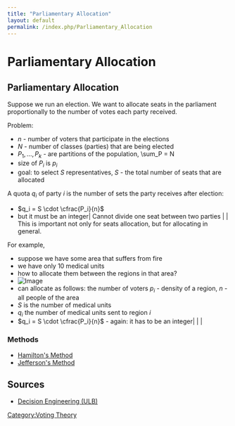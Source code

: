 ```yaml
---
title: "Parliamentary Allocation"
layout: default
permalink: /index.php/Parliamentary_Allocation
---
```


# Parliamentary Allocation

## Parliamentary Allocation
Suppose we run an election. We want to allocate seats in the parliament proportionally to the number of votes each party received. 

Problem:
- $n$ - number of voters that participate in the elections
- $N$ - number of classes (parties) that are being elected
- $P_1, ..., P_k$ - are partitions of the population, \sum_P = N
- size of $P_i$ is $p_i$
- goal: to select $S$ representatives, $S$ - the total number of seats that are allocated 

A quota $q_i$ of party $i$ is the number of sets the party receives after election:
- $q_i = S \cdot \cfrac{P_i}{n}$
- but it must be an integer|   Cannot divide one seat between two parties  | |
This is important not only for seats allocation, but for allocating in general.

For example,
- suppose we have some area that suffers from fire 
- we have only 10 medical units
- how to allocate them between the regions in that area? 
- <img src="https://raw.github.com/alexeygrigorev/wiki-figures/master/ulb/de/vt/area-medicalunits.png" alt="Image">
- can allocate as follows: the number of voters $p_i$ - density of a region, $n$ - all people of the area
- $S$ is the number of medical units 
- $q_i$ the number of medical units sent to region $i$ 
- $q_i = S \cdot \cfrac{P_i}{n}$ - again: it has to be an integer|   | |
### Methods
- [Hamilton's Method](Hamilton's_Method)
- [Jefferson's Method](Jefferson's_Method)


## Sources
- [Decision Engineering (ULB)](Decision_Engineering_(ULB))

[Category:Voting Theory](Category_Voting_Theory)